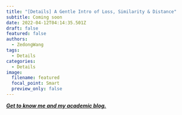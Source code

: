 ```yaml
---
title: "[Details] A Gentle Intro of Loss, Similarity & Distance"
subtitle: Coming soon
date: 2022-04-12T04:14:35.501Z
draft: false
featured: false
authors:
  - ZedongWang
tags:
  - Details
categories:
  - Details
image:
  filename: featured
  focal_point: Smart
  preview_only: false
---
```

***[Get to know me and my academic blog.](https://zedongwang.netlify.app/post/getting-started/)***
